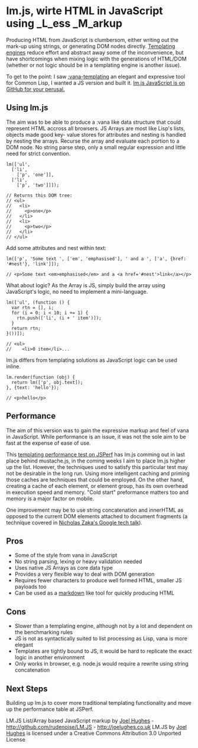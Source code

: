 lm.js, wirte HTML in JavaScript using _L_ess _M_arkup
=====================================================

Producing HTML from JavaScript is clumbersom, either writing out the mark-up
using strings, or generating DOM nodes directly. [Templating engines][1]
reduce effort and abstract away some of the inconvenience, but have
shortcomings when mixing logic with the generations of HTML/DOM (whether or
not logic should be in a templating engine is another issue).

To get to the point: I saw [:vana-templating][2] an elegant and expressive
tool for Common Lisp, I wanted a JS version and built it. [lm.js JavaScript is
on GitHub for your perusal.][3]

Using lm.js
-----------

The aim was to be able to produce a :vana like data structure that could
represent HTML accross all browsers. JS Arrays are most like Lisp's lists, objects made good key-
value stores for attributes and nesting is handled by nesting the arrays.
Recurse the array and evaluate each portion to a DOM node. No string parse
step, only a small regular expression and little need for strict convention.

    
    lm(['ul',
      ['li',
        ['p', 'one']],
      ['li',
        ['p', 'two']]]);
    
    // Returns this DOM tree:
    // <ul>
    //   <li>
    //     <p>one</p>
    //   </li>
    //   <li>
    //     <p>two</p>
    //   </li>
    // </ul>

Add some attributes and nest within text:

    
    lm(['p', 'Some text ', ['em', 'emphasised'], ' and a ', ['a', {href: '#nest'}, 'link']]);
    
    // <p>Some text <em>emphasised</em> and a <a href='#nest'>link</a></p>

What about logic? As the Array is JS, simply build the array using
JavaScript's logic, no need to implement a mini-language.

    
    lm(['ul', (function () {
      var rtn = [], i;
      for (i = 0; i < 10; i += 1) {
        rtn.push(['li', (i + ' item')]);
      }
      return rtn;
    }())]);
    
    // <ul>
    //    <li>0 item</li>...

lm.js differs from templating solutions as JavaScript logic can be used
inline.

    
    lm.render(function (obj) {
      return lm(['p', obj.text]);
    }, {text: 'hello'});
    
    // <p>hello</p>

Performance
-----------

The aim of this version was to gain the expressive markup and feel of vana in
JavaScript. While performance is an issue, it was not the sole aim to be fast
at the expense of ease of use.

This [templating performance test on JSPerf][4] has lm.js comming out in last
place behind mustache.js, in the coming weeks I aim to place lm.js higher up
the list. However, the techniques used to satisfy this particular test may not
be desirable in the long run. Using more intelligent caching and priming those
caches are techniques that could be employed. On the other hand, creating a
cache of each element, or element group, has its own overhead in execution
speed and memory. "Cold start" preformance matters too and memory is a major
factor on mobile.

One improvement may be to use string concatenation and innerHTML as opposed to
the current DOM elements attached to document fragments (a technique covered
in [Nicholas Zaka's Google tech talk][5]).

Pros
----

  * Some of the style from vana in JavaScript
  * No string parsing, lexing or heavy validation needed
  * Uses native JS Arrays as core data type
  * Provides a very flexible way to deal with DOM generation
  * Requires fewer characters to produce well formed HTML, smaller JS payloads too
  * Can be used as a [markdown][6] like tool for quickly producing HTML

Cons
----

  * Slower than a templating engine, although not by a lot and dependent on the benchmarking rules
  * JS is not as syntactically suited to list processing as Lisp, vana is more elegant
  * Templates are tightly bound to JS, it would be hard to replicate the exact logic in another environment
  * Only works in browser, e.g. node.js would require a rewrite using string concatenation

Next Steps
----------

Building up lm.js to cover more traditional templating functionality and move
up the performance table at JSPerf.

LM.JS List/Array based JavaScript markup by [Joel Hughes][7] - http://github.com/rudenoise/LM.JS - http://joelughes.co.uk
LM.JS by [Joel Hughes][7] is licensed under a Creative Commons Attribution 3.0 Unported License

   [1]: http://www.delicious.com/rudenoise/template
   [2]: http://trapm.com/vana-templating-an-utterly-sensible-templatin
   [3]: https://github.com/rudenoise/LM.JS 
   [4]: http://jsperf.com/dom-vs-innerhtml-based-templating/130
   [5]: http://www.youtube.com/watch?v=mHtdZgou0qU
   [6]: http://daringfireball.net/projects/markdown/
   [7]: http://www.joelhughes.co.uk

